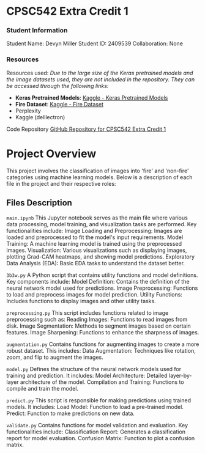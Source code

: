 # CPSC542 Extra Credit 1
### Student Information
Student Name: Devyn Miller
Student ID: 2409539
Collaboration: None
### Resources
Resources used:
*Due to the large size of the Keras pretrained models and the image datasets used, they are not included in the repository. They can be accessed through the following links:*
- **Keras Pretrained Models**: [Kaggle - Keras Pretrained Models](https://www.kaggle.com/datasets/gaborfodor/keras-pretrained-models)
- **Fire Dataset**: [Kaggle - Fire Dataset](https://www.kaggle.com/datasets/phylake1337/fire-dataset)
- Perplexity
- Kaggle (delllectron)


Code Repository
[GitHub Repository for CPSC542 Extra Credit 1](https://github.com/devyn-miller/cpsc542-extra-credit)

# Project Overview

This project involves the classification of images into 'fire' and 'non-fire' categories using machine learning models. Below is a description of each file in the project and their respective roles:

## Files Description
  `main.ipynb`
  This Jupyter notebook serves as the main file where various data processing, model training, and visualization tasks are performed. Key functionalities include:
  Image Loading and Preprocessing: Images are loaded and preprocessed to fit the model's input requirements.
  Model Training: A machine learning model is trained using the preprocessed images.
  Visualization: Various visualizations such as displaying images, plotting Grad-CAM heatmaps, and showing model predictions.
  Exploratory Data Analysis (EDA): Basic EDA tasks to understand the dataset better.
  
  
  `3b3w.py`
  A Python script that contains utility functions and model definitions. Key components include:
  Model Definition: Contains the definition of the neural network model used for predictions.
  Image Preprocessing: Functions to load and preprocess images for model prediction.
  Utility Functions: Includes functions to display images and other utility tasks.
  
  
  `preprocessing.py`
  This script includes functions related to image preprocessing such as:
  Reading Images: Functions to read images from disk.
  Image Segmentation: Methods to segment images based on certain features.
  Image Sharpening: Functions to enhance the sharpness of images.
  
  
  `augmentation.py`
  Contains functions for augmenting images to create a more robust dataset. This includes:
  Data Augmentation: Techniques like rotation, zoom, and flip to augment the images.
  
  
  `model.py`
  Defines the structure of the neural network models used for training and prediction. It includes:
  Model Architecture: Detailed layer-by-layer architecture of the model.
  Compilation and Training: Functions to compile and train the model.
  
  
  `predict.py`
  This script is responsible for making predictions using trained models. It includes:
  Load Model: Function to load a pre-trained model.
  Predict: Function to make predictions on new data.


  `validate.py`
  Contains functions for model validation and evaluation. Key functionalities include:
  Classification Report: Generates a classification report for model evaluation.
  Confusion Matrix: Function to plot a confusion matrix.
